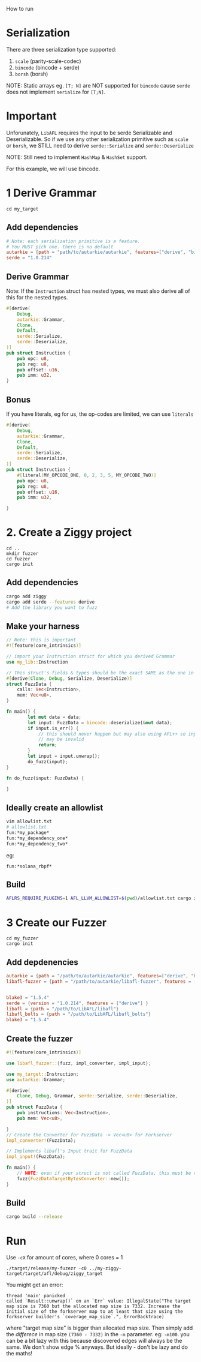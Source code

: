 How to run

# Serialization
There are three serialization type supported:
1. ``scale`` (parity-scale-codec)
2. ``bincode`` (bincode + serde)
3. ``borsh`` (borsh)

NOTE: Static arrays eg. ``[T; N]`` are NOT supported for ``bincode``
cause ``serde`` does not implement ``serialize`` for ``[T;N]``.

# Important
Unforunately, ``LibAFL`` requires the input to be serde Serializable and Deserializable. So if we use any other serialization primitive such as ``scale`` or ``borsh``, we STILL need to derive ``serde::Serialize`` and ``serde::Deserialize``

NOTE: Still need to implement ``HashMap`` & ``HashSet`` support.

For this example, we will use bincode.
# 1 Derive Grammar
```
cd my_target
```

## Add dependencies
``` toml
# Note: each serialization primitive is a feature. 
# You MUST pick one. there is no default
autarkie = {path = "path/to/autarkie/autarkie", features=["derive", "bincode"]}
serde = "1.0.214"
```

## Derive Grammar
Note: If the ``Instruction`` struct has nested types, we must also derive all of this for the nested types.

``` rust
#[derive(
    Debug,
    autarkie::Grammar, 
    Clone,
    Default,
    serde::Serialize,
    serde::Deserialize,
)]
pub struct Instruction {
    pub opc: u8,
    pub reg: u8,
    pub offset: u16,
    pub imm: u32,
}
```

## Bonus
If you have literals, eg for us, the op-codes are limited, we can use ``literals``

``` rust
#[derive(
    Debug,
    autarkie::Grammar, 
    Clone,
    Default,
    serde::Serialize,
    serde::Deserialize,
)]
pub struct Instruction {
    #[literal(MY_OPCODE_ONE, 0, 2, 3, 5, MY_OPCODE_TWO)]
    pub opc: u8,
    pub reg: u8,
    pub offset: u16,
    pub imm: u32,

}
```

# 2. Create a Ziggy project
```
cd ..
mkdir fuzzer
cd fuzzer
cargo init
```

## Add dependencies
``` bash
cargo add ziggy 
cargo add serde --features derive
# Add the library you want to fuzz
```

## Make your harness
``` rust
// Note: this is important
#![feature(core_intrinsics)]

// import your Instruction struct for which you derived Grammar
use my_lib::Instruction

// This struct's fields & types should be the exact SAME as the one in my_lib
#[derive(Clone, Debug, Serialize, Deserialize)]
struct FuzzData {
    calls: Vec<Instruction>,
    mem: Vec<u8>,
}

fn main() {
        let mut data = data;
        let input: FuzzData = bincode::deserialize(&mut data);
        if input.is_err() {
            // this should never happen but may also using AFL++ so inputs
            // may be invalid
            return;
        }
        let input = input.unwrap();
        do_fuzz(input);
}

fn do_fuzz(input: FuzzData) {

}

```
## Ideally create an allowlist
``` sh
vim allowlist.txt
# allowlist.txt
fun:*my_package*
fun:*my_dependency_one*
fun:*my_dependency_two*
```
eg:
```
fun:*solana_rbpf*
```
## Build
``` sh
AFLRS_REQUIRE_PLUGINS=1 AFL_LLVM_ALLOWLIST=$(pwd)/allowlist.txt cargo ziggy build
```


# 3 Create our Fuzzer

```
cd my_fuzzer
cargo init
```

## Add depdenencies
``` toml
autarkie = {path = "/path/to/autarkie/autarkie", features=["derive", "bincode"]}
libafl-fuzzer = {path = "/path/to/autarkie/libafl-fuzzer", features = ["bincode"]}


blake3 = "1.5.4"
serde = {version = "1.0.214", features = ["derive"] }
libafl = {path = "/path/to/LibAFL/libafl"}
libafl_bolts = {path = "/path/to/LibAFL/libafl_bolts"}
blake3 = "1.5.4"
```

## Create the fuzzer
``` rust
#![feature(core_intrinsics)]

use libafl_fuzzer::{fuzz, impl_converter, impl_input};

use my_target::Instruction;
use autarkie::Grammar;

#[derive(
    Clone, Debug, Grammar, serde::Serialize, serde::Deserialize,
)]
pub struct FuzzData {
    pub instructions: Vec<Instruction>,
    pub mem: Vec<u8>,

}
// Create the Converter for FuzzData -> Vec<u8> for Forkserver
impl_converter!(FuzzData);

// Implements libafl's Input trait for FuzzData
impl_input!(FuzzData);

fn main() { 
    // NOTE: even if your struct is not called FuzzData, this must be called FuzzDataTargetBytesConverter!
    fuzz(FuzzDataTargetBytesConverter::new());
}

```
## Build
``` sh
cargo build --release
```

# Run
Use ``-cX`` for amount of cores, where 0 cores = 1
```
./target/release/my-fuzezr -c0 ../my-ziggy-target/target/afl/debug/ziggy_target
```
You might get an error:
```
thread 'main' panicked
called `Result::unwrap()` on an `Err` value: IllegalState("The target map size is 7360 but the allocated map size is 7332. Increase the initial size of the forkserver map to at least that size using the forkserver builder's `coverage_map_size`.", ErrorBacktrace)
```
where "target map size" is bigger than allocated map size. Then simply add the *differece* in map size ``(7360 - 7332)`` in the ``-m`` parameter. eg: ``-m100``. 
you can be a bit lazy with this because discovered edges will always be the same.
We don't show edge % anyways. But ideally - don't be lazy and do the maths!
